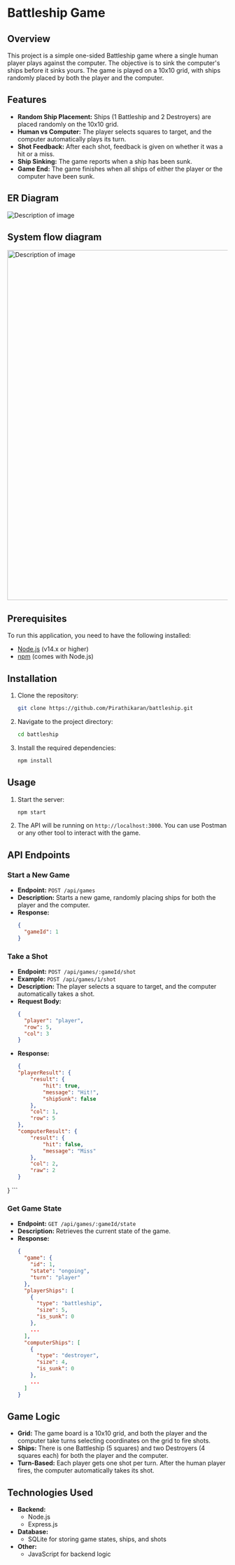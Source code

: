 

# Battleship Game

## Overview
This project is a simple one-sided Battleship game where a single human player plays against the computer. The objective is to sink the computer's ships before it sinks yours. The game is played on a 10x10 grid, with ships randomly placed by both the player and the computer.

## Features
- **Random Ship Placement:** Ships (1 Battleship and 2 Destroyers) are placed randomly on the 10x10 grid.
- **Human vs Computer:** The player selects squares to target, and the computer automatically plays its turn.
- **Shot Feedback:** After each shot, feedback is given on whether it was a hit or a miss.
- **Ship Sinking:** The game reports when a ship has been sunk.
- **Game End:** The game finishes when all ships of either the player or the computer have been sunk.

## ER Diagram
<img src="images/er.png" alt="Description of image" width="auto" height="auto">

## System flow diagram
<img src="images/overall.png" alt="Description of image" width="800" height="800">

## Prerequisites
To run this application, you need to have the following installed:
- [Node.js](https://nodejs.org/) (v14.x or higher)
- [npm](https://www.npmjs.com/) (comes with Node.js)

## Installation
1. Clone the repository:
    ```bash
    git clone https://github.com/Pirathikaran/battleship.git
    ```
2. Navigate to the project directory:
    ```bash
    cd battleship
    ```
3. Install the required dependencies:
    ```bash
    npm install
    ```

## Usage
1. Start the server:
    ```bash
    npm start
    ```
2. The API will be running on `http://localhost:3000`. You can use Postman or any other tool to interact with the game.

## API Endpoints

### Start a New Game
- **Endpoint:** `POST /api/games`
- **Description:** Starts a new game, randomly placing ships for both the player and the computer.
- **Response:**
    ```json
    {
      "gameId": 1
    }
    ```

### Take a Shot
- **Endpoint:** `POST /api/games/:gameId/shot`
- **Example:** `POST /api/games/1/shot`
- **Description:** The player selects a square to target, and the computer automatically takes a shot.
- **Request Body:**
    ```json
    {
      "player": "player",
      "row": 5,
      "col": 3
    }
    ```
- **Response:**
    ```json
    {
    "playerResult": {
        "result": {
            "hit": true,
            "message": "Hit!",
            "shipSunk": false
        },
        "col": 1,
        "row": 5
    },
    "computerResult": {
        "result": {
            "hit": false,
            "message": "Miss"
        },
        "col": 2,
        "raw": 2
    }
}
    ```

### Get Game State
- **Endpoint:** `GET /api/games/:gameId/state`
- **Description:** Retrieves the current state of the game.
- **Response:**
    ```json
    {
      "game": {
        "id": 1,
        "state": "ongoing",
        "turn": "player"
      },
      "playerShips": [
        {
          "type": "battleship",
          "size": 5,
          "is_sunk": 0
        },
        ...
      ],
      "computerShips": [
        {
          "type": "destroyer",
          "size": 4,
          "is_sunk": 0
        },
        ...
      ]
    }
    ```

## Game Logic
- **Grid:** The game board is a 10x10 grid, and both the player and the computer take turns selecting coordinates on the grid to fire shots.
- **Ships:** There is one Battleship (5 squares) and two Destroyers (4 squares each) for both the player and the computer.
- **Turn-Based:** Each player gets one shot per turn. After the human player fires, the computer automatically takes its shot.

## Technologies Used
- **Backend:**
  - Node.js
  - Express.js
- **Database:**
  - SQLite for storing game states, ships, and shots
- **Other:**
  - JavaScript for backend logic
